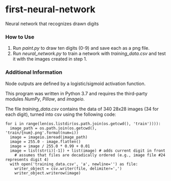 # first-neural-network
Neural network that recognizes drawn digits

### How to Use
1. Run *paint.py* to draw ten digits (0-9) and save each as a png file.
2. Run *neural_network.py* to train a network with *training_data.csv* and test it with the images created in step 1.

### Additional Information
Node outputs are defined by a logistic/sigmoid activation function.

This program was written in Python 3.7 and requires the third-party modules *NumPy*, *Pillow*, and *imageio*.

The file *training_data.csv* contains the data of 340 28x28 images (34 for each digit), turned into csv using the following code:

    for i in range(len(os.listdir(os.path.join(os.getcwd(), 'train')))):
      image_path = os.path.join(os.getcwd(), 'train/{num}.png'.format(num=i))
      image = imageio.imread(image_path)
      image = 255.0 - image.flatten()
      image = image / 255.0 * 0.99 + 0.01
      image = list(str(i)[-1]) + list(image) # adds current digit in front
        # assumes that files are decadically ordered (e.g., image file #24 represents digit 4)
      with open('training_data.csv', 'a', newline='') as file:
        writer_object = csv.writer(file, delimiter=',')
        writer_object.writerow(image)
